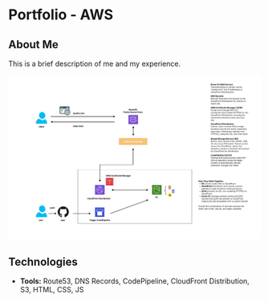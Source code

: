 # Portfolio - AWS

## About Me
This is a brief description of me and my experience.

![Portfolio Diagram](./CD%20Static%20Site%20with%20HTTPS.png)
## Technologies
- **Tools:** Route53, DNS Records, CodePipeline, CloudFront Distribution, S3, HTML, CSS, JS
